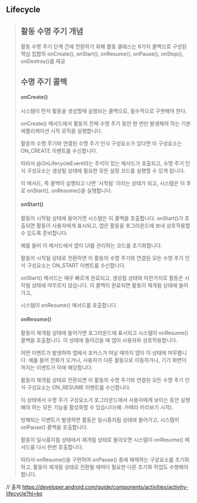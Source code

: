 ## Lifecycle


> ## 활동 수명 주기 개념
> 
> 활동 수명 주기 단계 간에 전환하기 위해 활동 클래스는 6가지 콜백으로 구성된 핵심 집합의 onCreate(), onStart(), onResume(), onPause(), onStop(), onDestroy()를 제공
>
>
> ## 수명 주기 콜백
>
> #### onCreate()
> 시스템이 먼저 활동을 생성할때 실행되는 콜백으로, 필수적으로 구현해야 한다.
>
> onCreate() 메서드에서 활동의 전체 수명 주기 동안 한 번만 발생해야 하는 기본 애플리케이션 시작 로직을 실행합니다.
>
> 활동의 수명 주기와 연결된 수명 주기 인식 구성요소가 있다면 이 구성요소는 ON_CREATE 이벤트를 수신합니다. 
>
> 따라서 @OnLifecycleEvent라는 주석이 있는 메서드가 호출되고, 수명 주기 인식 구성요소는 생성됨 상태에 필요한 모든 설정 코드를 실행할 수 있게 됩니다.
>
> 이 메서드, 즉 콜백이 실행되고 나면 '시작됨' 이라는 상태가 되고, 시스템은 이 후로 onStart(), onResume()을 실행합니다.
>
>
> #### onStart()
> 활동이 시작됨 상태에 들어가면 시스템은 이 콜백을 호출합니다. onStart()가 호출되면 활동이 사용자에게 표시되고, 앱은 활동을 포그라운드에 보내 상호작용할 수 있도록 준비합니다. 
>
> 예를 들어 이 메서드에서 앱이 UI를 관리하는 코드를 초기화합니다.
>
> 활동이 시작됨 상태로 전환하면 이 활동의 수명 주기와 연결된 모든 수명 주기 인식 구성요소는 ON_START 이벤트를 수신합니다.
>
> onStart() 메서드는 매우 빠르게 완료되고, 생성됨 상태와 마찬가지로 활동은 시작됨 상태에 머무르지 않습니다. 이 콜백이 완료되면 활동이 재개됨 상태에 들어가고, 
>
> 시스템이 onResume() 메서드를 호출합니다.
>
>
> #### onResume()
> 활동이 재개됨 상태에 들어가면 포그라운드에 표시되고 시스템이 onResume() 콜백을 호출합니다. 이 상태에 들어갔을 때 앱이 사용자와 상호작용합니다. 
>
> 어떤 이벤트가 발생하여 앱에서 포커스가 떠날 때까지 앱이 이 상태에 머무릅니다. 예를 들어 전화가 오거나, 사용자가 다른 활동으로 이동하거나, 기기 화면이 꺼지는 이벤트가 이에 해당합니다.
>
> 활동이 재개됨 상태로 전환되면 이 활동의 수명 주기와 연결된 모든 수명 주기 인식 구성요소는 ON_RESUME 이벤트를 수신합니다. 
>
> 이 상태에서 수명 주기 구성요소가 포그라운드에서 사용자에게 보이는 동안 실행해야 하는 모든 기능을 활성화할 수 있습니다(예: 카메라 미리보기 시작).
>
> 방해되는 이벤트가 발생하면 활동은 일시중지됨 상태에 들어가고, 시스템이 onPause() 콜백을 호출합니다.
>
> 활동이 일시중지됨 상태에서 재개됨 상태로 돌아오면 시스템이 onResume() 메서드를 다시 한번 호출합니다. 
>
> 따라서 onResume()을 구현하여 onPause() 중에 해제하는 구성요소를 초기화하고, 활동이 재개됨 상태로 전환될 때마다 필요한 다른 초기화 작업도 수행해야 합니다.
>
>
>
// 출처 https://developer.android.com/guide/components/activities/activity-lifecycle?hl=ko
